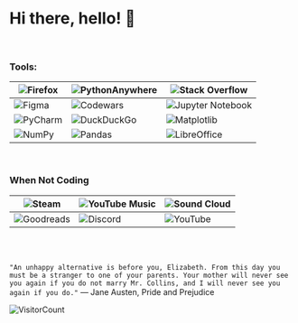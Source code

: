 # Hi there, hello! 👋

<br>

### Tools:
| ![Firefox](https://img.shields.io/badge/Firefox-FF7139?style=for-the-badge&logo=Firefox-Browser&logoColor=white)| ![PythonAnywhere](https://img.shields.io/badge/pythonanywhere-%232F9FD7.svg?style=for-the-badge&logo=pythonanywhere&logoColor=151515) | ![Stack Overflow](https://img.shields.io/badge/-Stackoverflow-FE7A16?style=for-the-badge&logo=stack-overflow&logoColor=white) |
|------|------|-----|
| ![Figma](https://img.shields.io/badge/figma-%23F24E1E.svg?style=for-the-badge&logo=figma&logoColor=white) | ![Codewars](https://img.shields.io/badge/Codewars-B1361E?style=for-the-badge&logo=codewars&logoColor=grey) | ![Jupyter Notebook](https://img.shields.io/badge/jupyter-%23FA0F00.svg?style=for-the-badge&logo=jupyter&logoColor=white) |
| ![PyCharm](https://img.shields.io/badge/pycharm-143?style=for-the-badge&logo=pycharm&logoColor=black&color=black&labelColor=green) | ![DuckDuckGo](https://img.shields.io/badge/DuckDuckGo-DE5833?style=for-the-badge&logo=DuckDuckGo&logoColor=white) | ![Matplotlib](https://img.shields.io/badge/Matplotlib-%23ffffff.svg?style=for-the-badge&logo=Matplotlib&logoColor=black) |
| ![NumPy](https://img.shields.io/badge/numpy-%23013243.svg?style=for-the-badge&logo=numpy&logoColor=white) | ![Pandas](https://img.shields.io/badge/pandas-%23150458.svg?style=for-the-badge&logo=pandas&logoColor=white) | ![LibreOffice](https://img.shields.io/badge/LibreOffice-%2318A303?style=for-the-badge&logo=LibreOffice&logoColor=white) |

<br>

### When Not Coding
| ![Steam](https://img.shields.io/badge/steam-%23000000.svg?style=for-the-badge&logo=steam&logoColor=white) | ![YouTube Music](https://img.shields.io/badge/YouTube_Music-FF0000?style=for-the-badge&logo=youtube-music&logoColor=white) | ![Sound Cloud](https://img.shields.io/badge/sound%20cloud-FF5500?style=for-the-badge&logo=soundcloud&logoColor=white) |
|------|------|------|
| ![Goodreads](https://img.shields.io/badge/Goodreads-F3F1EA?style=for-the-badge&logo=goodreads&logoColor=372213) | ![Discord](https://img.shields.io/badge/Discord-%235865F2.svg?style=for-the-badge&logo=discord&logoColor=white) | ![YouTube](https://img.shields.io/badge/YouTube-%23FF0000.svg?style=for-the-badge&logo=YouTube&logoColor=white) |

<br>
<br>

`"An unhappy alternative is before you, Elizabeth. From this day you must be a stranger to one of your parents. Your mother will never see you again if you do not marry Mr. Collins, and I will never see you again if you do."` ― Jane Austen, Pride and Prejudice 


![VisitorCount](https://profile-counter.glitch.me/{YOURUSER}/count.svg)

<!--
**JVthearchitect/JVthearchitect** is a ✨ _special_ ✨ repository because its `README.md` (this file) appears on your GitHub profile.

Here are some ideas to get you started:

- 🔭 I’m currently working on ...
- 🌱 I’m currently learning ...
- 👯 I’m looking to collaborate on ...
- 🤔 I’m looking for help with ...
- 💬 Ask me about ...
- 📫 How to reach me: ...
- 😄 Pronouns: ...
- ⚡ Fun fact: ...
-->
